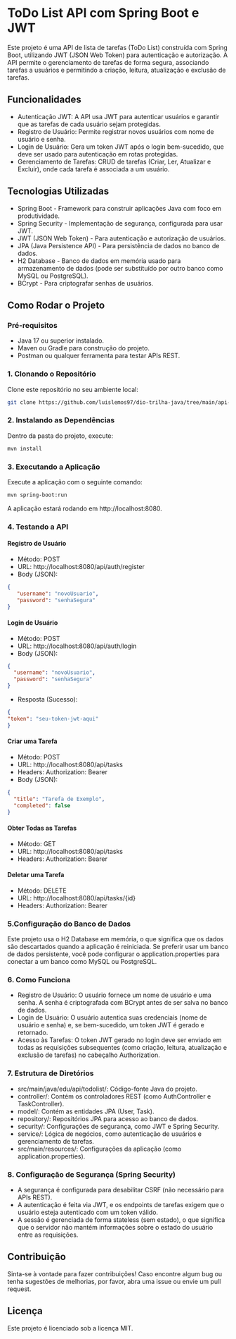 # ToDo List API com Spring Boot e JWT
Este projeto é uma API de lista de tarefas (ToDo List) construída com Spring Boot, utilizando JWT (JSON Web Token) para autenticação e autorização. A API permite o gerenciamento de tarefas de forma segura, associando tarefas a usuários e permitindo a criação, leitura, atualização e exclusão de tarefas.

## Funcionalidades
* Autenticação JWT: A API usa JWT para autenticar usuários e garantir que as tarefas de cada usuário sejam protegidas.
* Registro de Usuário: Permite registrar novos usuários com nome de usuário e senha.
* Login de Usuário: Gera um token JWT após o login bem-sucedido, que deve ser usado para autenticação em rotas protegidas.
* Gerenciamento de Tarefas: CRUD de tarefas (Criar, Ler, Atualizar e Excluir), onde cada tarefa é associada a um usuário.

## Tecnologias Utilizadas
* Spring Boot - Framework para construir aplicações Java com foco em produtividade.
* Spring Security - Implementação de segurança, configurada para usar JWT.
* JWT (JSON Web Token) - Para autenticação e autorização de usuários.
* JPA (Java Persistence API) - Para persistência de dados no banco de dados.
* H2 Database - Banco de dados em memória usado para armazenamento de dados (pode ser substituído por outro banco como MySQL ou PostgreSQL).
* BCrypt - Para criptografar senhas de usuários.

## Como Rodar o Projeto
### Pré-requisitos
* Java 17 ou superior instalado.
* Maven ou Gradle para construção do projeto.
* Postman ou qualquer ferramenta para testar APIs REST.

### 1. Clonando o Repositório
Clone este repositório no seu ambiente local:

```bash
git clone https://github.com/luislemos97/dio-trilha-java/tree/main/api-todolist-java-main
```
### 2. Instalando as Dependências
Dentro da pasta do projeto, execute:

```bash
mvn install
```
### 3. Executando a Aplicação
Execute a aplicação com o seguinte comando:

```bash
mvn spring-boot:run
````
A aplicação estará rodando em http://localhost:8080.

### 4. Testando a API
#### Registro de Usuário
* Método: POST
* URL: http://localhost:8080/api/auth/register
* Body (JSON):
```json
{
   "username": "novoUsuario",
   "password": "senhaSegura"
}
```
#### Login de Usuário
* Método: POST
* URL: http://localhost:8080/api/auth/login
* Body (JSON):

```json
{
  "username": "novoUsuario",
  "password": "senhaSegura"
}
```` 
* Resposta (Sucesso):

````json
{
"token": "seu-token-jwt-aqui"
}
````
#### Criar uma Tarefa
* Método: POST
* URL: http://localhost:8080/api/tasks
* Headers: Authorization: Bearer <seu-token-jwt-aqui>
* Body (JSON):
````json
{
  "title": "Tarefa de Exemplo",
  "completed": false
}
````
#### Obter Todas as Tarefas
* Método: GET
* URL: http://localhost:8080/api/tasks
* Headers: Authorization: Bearer <seu-token-jwt-aqui>

#### Deletar uma Tarefa
* Método: DELETE
* URL: http://localhost:8080/api/tasks/{id}
* Headers: Authorization: Bearer <seu-token-jwt-aqui>

### 5.Configuração do Banco de Dados
Este projeto usa o H2 Database em memória, o que significa que os dados são descartados quando a aplicação é reiniciada. Se preferir usar um banco de dados persistente, você pode configurar o application.properties para conectar a um banco como MySQL ou PostgreSQL.

### 6. Como Funciona
* Registro de Usuário: O usuário fornece um nome de usuário e uma senha. A senha é criptografada com BCrypt antes de ser salva no banco de dados.
* Login de Usuário: O usuário autentica suas credenciais (nome de usuário e senha) e, se bem-sucedido, um token JWT é gerado e retornado.
* Acesso às Tarefas: O token JWT gerado no login deve ser enviado em todas as requisições subsequentes (como criação, leitura, atualização e exclusão de tarefas) no cabeçalho Authorization.

### 7. Estrutura de Diretórios
* src/main/java/edu/api/todolist/: Código-fonte Java do projeto.
* controller/: Contém os controladores REST (como AuthController e TaskController).
* model/: Contém as entidades JPA (User, Task).
* repository/: Repositórios JPA para acesso ao banco de dados.
* security/: Configurações de segurança, como JWT e Spring Security.
* service/: Lógica de negócios, como autenticação de usuários e gerenciamento de tarefas.
* src/main/resources/: Configurações da aplicação (como application.properties).

### 8. Configuração de Segurança (Spring Security)
* A segurança é configurada para desabilitar CSRF (não necessário para APIs REST).
* A autenticação é feita via JWT, e os endpoints de tarefas exigem que o usuário esteja autenticado com um token válido.
* A sessão é gerenciada de forma stateless (sem estado), o que significa que o servidor não mantém informações sobre o estado do usuário entre as requisições.

## Contribuição
Sinta-se à vontade para fazer contribuições! Caso encontre algum bug ou tenha sugestões de melhorias, por favor, abra uma issue ou envie um pull request.

## Licença
Este projeto é licenciado sob a licença MIT. 